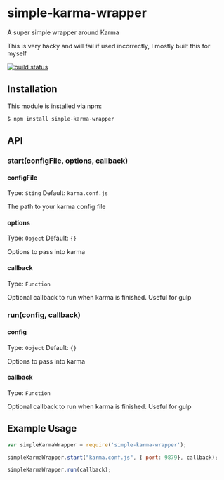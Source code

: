 # simple-karma-wrapper

A super simple wrapper around Karma

This is very hacky and will fail if used incorrectly, I mostly built this for myself

[![build status](https://secure.travis-ci.org/r3Fuze/simple-karma-wrapper.png)](http://travis-ci.org/r3Fuze/simple-karma-wrapper)

## Installation

This module is installed via npm:

``` bash
$ npm install simple-karma-wrapper
```

## API

### start(configFile, options, callback)

#### configFile
Type: `Sting`
Default: `karma.conf.js`

The path to your karma config file

#### options
Type: `Object`
Default: `{}`

Options to pass into karma

#### callback
Type: `Function`

Optional callback to run when karma is finished. Useful for gulp


### run(config, callback)

#### config
Type: `Object`
Default: `{}`

Options to pass into karma

#### callback
Type: `Function`

Optional callback to run when karma is finished. Useful for gulp

## Example Usage
``` js
var simpleKarmaWrapper = require('simple-karma-wrapper');

simpleKarmaWrapper.start("karma.conf.js", { port: 9879}, callback);

simpleKarmaWrapper.run(callback);
```

